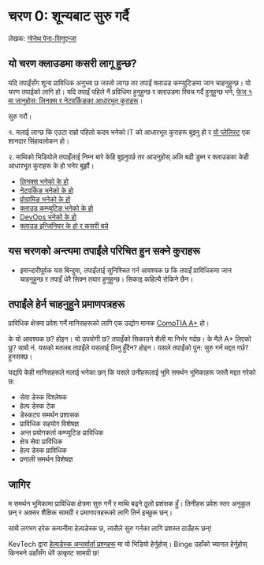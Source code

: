 # चरण 0: शून्यबाट सुरु गर्दै

लेखक: [ग्वेनेथ पेना-सिगुएन्जा](https://twitter.com/madebygps)

## यो चरण क्लाउडमा कसरी लागू हुन्छ?

यदि तपाईंसँग शून्य प्राविधिक अनुभव छ जस्तो लाग्छ तर तपाईं क्लाउड कम्प्युटिङमा जान चाहनुहुन्छ। यो चरण तपाईको लागि हो। यदि तपाइँ पहिले नै प्रविधिमा हुनुहुन्छ र क्लाउडमा स्विच गर्दै हुनुहुन्छ भने,
[फेज १ मा जानुहोस्: लिनक्स र नेटवर्किङका आधारभूत कुराहरू](../phase1/README.md)।

सुरु गरौं।

१. मलाई लाग्छ कि एउटा राम्रो पहिलो कदम भनेको IT को आधारभूत कुराहरू बुझ्नु हो र [यो प्लेलिस्ट](https://www.youtube.coplaylist?list=PLG49S3nxzAnlGHY8ObL8DiyP3AIu9vd3K) एक शानदार सिंहावलोकन हो।

२. माथिको भिडियोले तपाइँलाई निम्न बारे केहि बुझ्नुपर्छ तर आउनुहोस् अलि बढी डुब्न र क्लाउडका केही आधारभूत कुराहरू के हो भनेर बुझौं।

- [लिनक्स भनेको के हो](https://youtu.be/PwugmcN1hf8)
- [नेटवर्किङ भनेको के हो](https://youtu.be/3QhU9jd03a0)
- [प्रोग्रामिङ भनेको के हो](https://youtu.be/ifo76VyrBYo)
- [क्लाउड कम्प्युटिङ भनेको के हो](https://youtu.be/eZLcyTxi8ZI)
- [DevOps भनेको के हो](https://youtu.be/9pZ2xmsSDdo/)
- [क्लाउड इन्जिनियर के हो र कसरी बन्ने](https://youtu.be/7i1WMGxyt4Q)

## यस चरणको अन्त्यमा तपाईंले परिचित हुन सक्ने कुराहरू

- इमान्दारीपूर्वक यस बिन्दुमा, तपाइँलाई सुनिश्चित गर्न आवश्यक छ कि तपाइँ प्राविधिकमा जान चाहनुहुन्छ र तपाइँ धेरै सिक्न तयार हुनुहुन्छ। सिकाइ कहिल्यै रोकिने छैन।

## तपाईंले हेर्न चाहनुहुने प्रमाणपत्रहरू

प्राविधिक क्षेत्रमा प्रवेश गर्ने मानिसहरूको लागि एक उद्योग मानक [CompTIA A+](https://www.comptia.org/certifications/a) हो।

के यो आवश्यक छ? होइन। यो उपयोगी छ? तपाइँको सिकाउने शैली मा निर्भर गर्दछ। के मैले A+ लिएको छु? साथै नं. यसको मतलब तपाईंले यसलाई लिनु हुँदैन? होइन। यसले तपाईंको पुन: सुरु गर्न मद्दत गर्छ? हुनसक्छ।

यद्यपि केही मानिसहरूले मलाई भनेका छन् कि यसले उनीहरूलाई भूमि समर्थन भूमिकाहरू जस्तै मद्दत गरेको छ:

- सेवा डेस्क विश्लेषक
- हेल्प डेस्क टेक
- डेस्कटप समर्थन प्रशासक
- प्राविधिक सहयोग विशेषज्ञ
- अन्त प्रयोगकर्ता कम्प्युटिङ प्राविधिक
- क्षेत्र सेवा प्राविधिक
- हेल्प डेस्क प्राविधिक
- प्रणाली समर्थन विशेषज्ञ

## जागिर

म समर्थन भूमिकामा प्राविधिक क्षेत्रमा सुरु गर्ने र माथि बढ्ने ठूलो प्रशंसक हुँ। तिनीहरू प्रवेश स्तर अनुकूल छन् र अक्सर शैक्षिक सामग्री र प्रमाणपत्रहरूको लागि तिर्न इच्छुक छन्।

साथै लगभग हरेक कम्पनीमा हेल्पडेस्क छ, त्यसैले सुरु गर्नका लागि प्रशस्त ठाउँहरू छन्!

KevTech द्वारा [हेल्पडेस्क अन्तर्वार्ता प्रश्नहरू](https://youtu.be/McxVgoQaCpU) मा यो भिडियो हेर्नुहोस्। Binge उहाँको च्यानल हेर्नुहोस् किनभने उहाँसँग धेरै उत्कृष्ट सामग्री छ!
